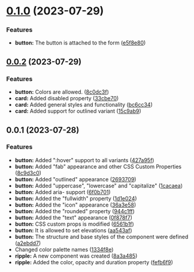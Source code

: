 # [0.1.0](https://github.com/holejs/wc/compare/v0.0.2...v0.1.0) (2023-07-29)


### Features

* **button:** The button is attached to the form ([e5f8e80](https://github.com/holejs/wc/commit/e5f8e8017285d4a6f14843a2945dde664515ab45))



## [0.0.2](https://github.com/holejs/wc/compare/v0.0.1...v0.0.2) (2023-07-29)


### Features

* **button:** Colors are allowed. ([8c0dc3f](https://github.com/holejs/wc/commit/8c0dc3ffef28bf77d5ae7c31c698eada3041f8b8))
* **card:** Added disabled property ([33cbe70](https://github.com/holejs/wc/commit/33cbe7099a3f464d9c8a32f1035ad57bb0f44e30))
* **card:** Added general styles and functionality ([bc6cc34](https://github.com/holejs/wc/commit/bc6cc3487ce2095715e8f1ff2dcab6a872568b15))
* **card:** Added support for outlined variant ([15c9ab9](https://github.com/holejs/wc/commit/15c9ab957cbce1e7572bc887dc6c7c05208ee168))



## 0.0.1 (2023-07-28)


### Features

* **button:** Added ":hover" support to all variants ([427a95f](https://github.com/holejs/wc/commit/427a95fece112db79079fd7d2710dc9cfd09daf9))
* **button:** Added "fab" appearance and other CSS Custom Properties ([8c9d3c0](https://github.com/holejs/wc/commit/8c9d3c065b3c18956195b9af88e295f8fd57ad1c))
* **button:** Added "outlined" appearance ([2693709](https://github.com/holejs/wc/commit/2693709cef6460568efca068432a32d32cae45e3))
* **button:** Added "uppercase", "lowercase" and "capitalize" ([1cacaea](https://github.com/holejs/wc/commit/1cacaeaf1c49145c744e13a5ca969f314ad13b22))
* **button:** Added aria- support ([6f0b701](https://github.com/holejs/wc/commit/6f0b701c78ef62cc0fa87b040ace9c731369c386))
* **button:** Added the "fullwidth" property ([1d1e024](https://github.com/holejs/wc/commit/1d1e02496af7149ab847bf7d5068ae2abce99e18))
* **button:** Added the "icon" appearance ([36a3e58](https://github.com/holejs/wc/commit/36a3e585c5db4f447092518df13b26910bb53ddb))
* **button:** Added the "rounded" property ([944c1ff](https://github.com/holejs/wc/commit/944c1ffa852370e1a56404906a45304db5b9b946))
* **button:** Added the "text" appearance ([0f878f7](https://github.com/holejs/wc/commit/0f878f79684262dc815eb5c614664a9dc2cf57b5))
* **button:** CSS custom props is modified ([6561b1f](https://github.com/holejs/wc/commit/6561b1faf4e4af0d95e168b918098f5fe6134d84))
* **button:** It is allowed to set elevations ([aa543af](https://github.com/holejs/wc/commit/aa543affd19644d2e198fe16c046bbfaf8bcd44c))
* **button:** The structure and base styles of the component were defined ([a2ebdd7](https://github.com/holejs/wc/commit/a2ebdd72e1f9e52ba437bcbdaded866557a9cf21))
* Changed color palette names ([1334f8e](https://github.com/holejs/wc/commit/1334f8eeda53fa060cf8d17f85a33664d6c5748a))
* **ripple:** A new component was created ([8a3a485](https://github.com/holejs/wc/commit/8a3a4856596441d403cefc9b8ef743d5dd5f825b))
* **ripple:** Added the color, opacity and duration property ([fefb6f9](https://github.com/holejs/wc/commit/fefb6f92c1b35f37dd63ac3ef4e0324fa2490089))



